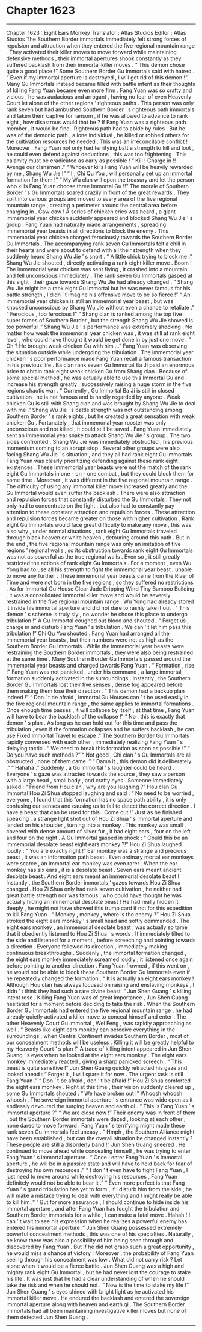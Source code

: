 
# Chapter 1623


---

Chapter 1623 : Eight Ears Monkey
Translator :
Atlas Studios
Editor :
Atlas Studios
The Southern Border immortals immediately felt strong forces of repulsion and attraction when they entered the five regional mountain range .
They activated their killer moves to move forward while maintaining defensive methods , their immortal apertures shook constantly as they suffered backlash from their immortal killer moves .
“ This demon chose quite a good place !” Some Southern Border Gu Immortals said with hatred .
“ Even if my immortal aperture is destroyed , I will get rid of this demon !” Many Gu Immortals instead became filled with battle intent as their thoughts of killing Fang Yuan became even more firm .
Fang Yuan was so crafty and vicious , he was audacious and arrogant , having no fear of even Heavenly Court let alone of the other regions ’ righteous paths .
This person was only rank seven but had ambushed Southern Border ’ s righteous path immortals and taken them captive for ransom , if he was allowed to advance to rank eight , how disastrous would that be ?
If Fang Yuan was a righteous path member , it would be fine .
Righteous path had to abide by rules . But he was of the demonic path , a lone individual , he killed or robbed others for the cultivation resources he needed . This was an irreconcilable conflict !
Moreover , Fang Yuan not only had terrifying battle strength to kill and loot , he could even defend against deductions , this was too frightening .
This calamity must be eradicated as early as possible !
“ Kill ! Charge in !! Avenge our clansmen .”
“ Whoever kills Fang Yuan will be heavily rewarded by me , Shang Wu Jie !”
“ I , Chi Qu You , will personally set up an immortal formation for them !”
“ My Wu clan will open the treasury and let the person who kills Fang Yuan choose three Immortal Gu !!”
The morale of Southern Border ’ s Gu Immortals soared crazily in front of the great rewards . They split into various groups and moved to every area of the five regional mountain range , creating a perimeter around the central area before charging in .
Caw caw !
A series of chicken cries was heard , a giant immemorial year chicken suddenly appeared and blocked Shang Wu Jie ’ s group .
Fang Yuan had naturally made arrangements , spreading immemorial year beasts in all directions to block the enemy .
This immemorial year chicken charged ferociously towards the Southern Border Gu Immortals .
The accompanying rank seven Gu Immortals felt a chill in their hearts and were about to defend with all their strength when they suddenly heard Shang Wu Jie ’ s snort .
“ A little chick trying to block me !” Shang Wu Jie shouted , directly activating a rank eight killer move .
Boom !
The immemorial year chicken was sent flying , it crashed into a mountain and fell unconscious immediately .
The rank seven Gu Immortals gasped at this sight , their gaze towards Shang Wu Jie had already changed .
“ Shang Wu Jie might be a rank eight Gu Immortal but he was never famous for his battle strength , I didn ’ t imagine his offensive move to be so fierce !”
“ An immemorial year chicken is still an immemorial year beast , but was knocked unconscious by Shang Wu Jie without even a chance to retaliate .”
“ Ferocious , too ferocious !”
“ Shang clan is ranked among the top five super forces of Southern Border , but the strength Shang Wu Jie showed is too powerful .”
Shang Wu Jie ’ s performance was extremely shocking . No matter how weak the immemorial year chicken was , it was still at rank eight level , who could have thought it would be get done in by just one move .
“ Oh ? He brought weak chicken Gu with him …” Fang Yuan was observing the situation outside while undergoing the tribulation .
The immemorial year chicken ’ s poor performance made Fang Yuan recall a famous transaction in his previous life . Ba clan rank seven Gu Immortal Ba Ji paid an enormous price to obtain rank eight weak chicken Gu from Shang clan . Because of some special method , he was actually able to use this Immortal Gu and increase his strength greatly , successively raising a huge storm in the five regions chaotic war .
“ Currently , Gu Immortal Ba Ji is still in closed cultivation , he is not famous and is hardly regarded by anyone . Weak chicken Gu is still with Shang clan and was brought by Shang Wu Jie to deal with me .”
Shang Wu Jie ’ s battle strength was not outstanding among Southern Border ’ s rank eights , but he created a great sensation with weak chicken Gu .
Fortunately , that immemorial year rooster was only unconscious and not killed , it could still be saved .
Fang Yuan immediately sent an immemorial year snake to attack Shang Wu Jie ’ s group .
The two sides confronted , Shang Wu Jie was immediately obstructed , his previous momentum coming to an abrupt stop .
Several other groups were also facing Shang Wu Jie ’ s situation , and they all had rank eight Gu Immortals . Fang Yuan was clearly prioritizing defending against these rank eight existences .
These immemorial year beasts were not the match of the rank eight Gu Immortals in one - on - one combat , but they could block them for some time .
Moreover , it was different in the five regional mountain range .
The difficulty of using any immortal killer move increased greatly and the Gu Immortal would even suffer the backlash . There were also attraction and repulsion forces that constantly disturbed the Gu Immortals . They not only had to concentrate on the fight , but also had to constantly pay attention to these constant attraction and repulsion forces .
These attraction and repulsion forces became greater on those with higher cultivation . Rank eight Gu Immortals would face great difficulty to make any move , this was also why , under normal situations , rank eight Gu Immortals traveled through black heaven or white heaven , detouring around this path .
But in the end , the five regional mountain range was only an imitation of five regions ’ regional walls , so its obstruction towards rank eight Gu Immortals was not as powerful as the true regional walls . Even so , it still greatly restricted the actions of rank eight Gu Immortals .
For a moment , even Wu Yong had to use all his strength to fight the immemorial year beast , unable to move any further .
These immemorial year beasts came from the River of Time and were not born in the five regions , so they suffered no restrictions .
As for Immortal Gu House Clear Jade Dripping Wind Tiny Bamboo Building , it was a consolidated immortal killer move and would be severely restrained in the five regional mountain range . Wu Yong had already stored it inside his immortal aperture and did not dare to rashly take it out .
“ This demon ’ s scheme is truly sly , no wonder he chose this place to undergo tribulation !” A Gu Immortal coughed out blood and shouted .
“ Forget us , charge in and disturb Fang Yuan ’ s tribulation . We can ’ t let him pass this tribulation !” Chi Qu You shouted .
Fang Yuan had arranged all the immemorial year beasts , but their numbers were not as high as the Southern Border Gu Immortals .
While the immemorial year beasts were restraining the Southern Border immortals , they were also being restrained at the same time . Many Southern Border Gu Immortals passed around the immemorial year beasts and charged towards Fang Yuan .
“ Formation , rise !” Fang Yuan was not panicked , under his command , a large immortal formation suddenly activated in the surroundings .
Instantly , the Southern Border Gu Immortals lost their five senses , dense fog appeared before them making them lose their direction .
“ This demon had a backup plan indeed !”
“ Don ’ t be afraid , Immortal Gu Houses can ’ t be used easily in the five regional mountain range , the same applies to immortal formations . Once enough time passes , it will collapse by itself , at that time , Fang Yuan will have to bear the backlash of the collapse !”
“ No , this is exactly that demon ’ s plan . As long as he can hold out for this time and pass the tribulation , even if the formation collapses and he suffers backlash , he can use Fixed Immortal Travel to escape .”
The Southern Border Gu Immortals rapidly conversed with each other , immediately realizing Fang Yuan ’ s delaying tactic .
“ We need to break this formation as soon as possible !”
“ Do you have such methods ?”
“ Not good , Chi clan ’ s Gu Immortals are all obstructed , none of them came .”
“ Damn it , this demon did it deliberately .”
“ Hahaha .” Suddenly , a Gu Immortal ’ s laughter could be heard .
Everyone ’ s gaze was attracted towards the source , they saw a person with a large head , small body , and crafty eyes . Someone immediately asked : “ Friend from Hou clan , why are you laughing ?”
Hou clan Gu Immortal Hou Zi Shua stopped laughing and said : “ No need to be worried , everyone , I found that this formation has no space path ability , it is only confusing our senses and causing us to fail to detect the correct direction . I have a beast that can be used for this . Come out !”
Just as he finished speaking , a strange light shot out of Hou Zi Shua ’ s immortal aperture and landed on his shoulder , turning into a monkey .
This monkey was small , covered with dense amount of silver fur , it had eight ears , four on the left and four on the right .
A Gu Immortal gasped in shock : “ Could this be an immemorial desolate beast eight ears monkey ?!”
Hou Zi Shua laughed loudly : “ You are exactly right !”
Ear monkey was a strange and precious beast , it was an information path beast . Even ordinary mortal ear monkeys were scarce , an immortal ear monkey was even rarer .
When the ear monkey has six ears , it is a desolate beast . Seven ears meant ancient desolate beast . And eight ears meant an immemorial desolate beast !
Instantly , the Southern Border immortals ’ gazes towards Hou Zi Shua changed .
Hou Zi Shua only had rank seven cultivation , he neither had great battle strength nor was famous , who could have thought he was actually hiding an immemorial desolate beast !
He had really hidden it deeply , he might not have showed this trump card if not for this expedition to kill Fang Yuan .
“ Monkey , monkey , where is the enemy ?” Hou Zi Shua stroked the eight ears monkey ’ s small head and softly commanded .
The eight ears monkey , an immemorial desolate beast , was actually so tame that it obediently listened to Hou Zi Shua ’ s words . It immediately tilted to the side and listened for a moment , before screeching and pointing towards a direction .
Everyone followed its direction , immediately making continuous breakthroughs .
Suddenly , the immortal formation changed , the eight ears monkey immediately screamed loudly ; it listened once again before pointing to another direction .
Fang Yuan frowned , if this went on , he would not be able to block these Southern Border Gu Immortals even if he repeatedly changed the formation .
“ It is actually an eight ears monkey ! Although Hou clan has always focused on raising and enslaving monkeys , I didn ’ t think they had such a rare divine beast .” Jun Shen Guang ’ s killing intent rose .
Killing Fang Yuan was of great importance , Jun Shen Guang hesitated for a moment before deciding to take the risk . When the Southern Border Gu Immortals had entered the five regional mountain range , he had already quietly activated a killer move to conceal himself and enter .
The other Heavenly Court Gu Immortal , Wei Feng , was rapidly approaching as well .
“ Beasts like eight ears monkey can perceive everything in the surroundings , when Central Continent invades Southern Border , most of our concealment methods will be useless . Killing it will be greatly helpful to my Heavenly Court ’ s plan !”
A trace of killing intent appeared in Jun Shen Guang ’ s eyes when he looked at the eight ears monkey .
The eight ears monkey immediately reacted , giving a sharp panicked screech .
“ This beast is quite sensitive !” Jun Shen Guang quickly retracted his gaze and looked ahead : “ Forget it , I will spare it for now . The urgent task is still Fang Yuan .”
“ Don ’ t be afraid , don ’ t be afraid !” Hou Zi Shua comforted the eight ears monkey .
Right at this time , their vision suddenly cleared up , some Gu Immortals shouted : “ We have broken out !”
Whoosh whoosh whoosh .
The sovereign immortal aperture ’ s entrance was wide open as it endlessly devoured the surging heaven and earth qi .
“ This is Fang Yuan ’ s immortal aperture ?”
“ We are close now !”
Their enemy was in front of them , but the Southern Border immortals were dazed , looking at each other , none dared to move forward .
Fang Yuan ’ s terrifying might made these rank seven Gu Immortals feel uneasy .
“ Hmph , the Southern Alliance might have been established , but can the overall situation be changed instantly ? These people are still a disorderly band !” Jun Shen Guang sneered .
He continued to move ahead while concealing himself , he was trying to enter Fang Yuan ’ s immortal aperture .
“ Once I enter Fang Yuan ’ s immortal aperture , he will be in a passive state and will have to hold back for fear of destroying his own resources .”
“ I don ’ t even have to fight Fang Yuan , I just need to move around while destroying his resources , Fang Yuan definitely would not be able to bear it .”
“ Even more perfect is that Fang Yuan ’ s grand tribulation has yet to form , if I disturb him from the side , he will make a mistake trying to deal with everything and I might really be able to kill him .”
“ But for more assurance , I should continue to hide inside his immortal aperture , and after Fang Yuan has fought the tribulation and Southern Border immortals for a while , I can make a fatal move . Hahah ! I can ’ t wait to see his expression when he realizes a powerful enemy has entered his immortal aperture .”
Jun Shen Guang possessed extremely powerful concealment methods , this was one of his specialties .
Naturally , he knew there was also a possibility of him being seen through and discovered by Fang Yuan .
But if he did not grasp such a great opportunity , he would miss a chance at victory ! Moreover , the probability of Fang Yuan seeing through his concealment was low .
What did not carry risk ? Let alone when it would be a fierce battle .
Jun Shen Guang was a high and mighty rank eight Gu Immortal , but he had never lost the courage to stake his life . It was just that he had a clear understanding of when he should take the risk and when he should not .
“ Now is the time to stake my life !” Jun Shen Guang ’ s eyes shined with bright light as he activated his immortal killer move . He endured the backlash and entered the sovereign immortal aperture along with heaven and earth qi .
The Southern Border immortals had all been maintaining investigative killer moves but none of them detected Jun Shen Guang .

---

